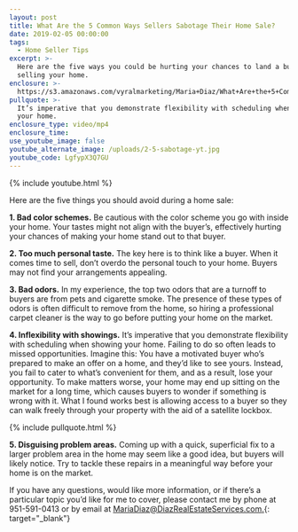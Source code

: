 ```yaml
---
layout: post
title: What Are the 5 Common Ways Sellers Sabotage Their Home Sale?
date: 2019-02-05 00:00:00
tags:
  - Home Seller Tips
excerpt: >-
  Here are the five ways you could be hurting your chances to land a buyer when
  selling your home.
enclosure: >-
  https://s3.amazonaws.com/vyralmarketing/Maria+Diaz/What+Are+the+5+Common+Ways+Sellers+Sabotage+Their+Home+Sale_.mp4
pullquote: >-
  It’s imperative that you demonstrate flexibility with scheduling when showing
  your home.
enclosure_type: video/mp4
enclosure_time:
use_youtube_image: false
youtube_alternate_image: /uploads/2-5-sabotage-yt.jpg
youtube_code: LgfypX3Q7GU
---
```


{% include youtube.html %}

Here are the five things you should avoid during a home sale:

**1. Bad color schemes.** Be cautious with the color scheme you go with inside your home. Your tastes might not align with the buyer’s, effectively hurting your chances of making your home stand out to that buyer.&nbsp;

**2. Too much personal taste.** The key here is to think like a buyer. When it comes time to sell, don’t overdo the personal touch to your home. Buyers may not find your arrangements appealing.&nbsp;

**3. Bad odors.**&nbsp;In my experience, the top two odors that are a turnoff to buyers are from pets and cigarette smoke. The presence of these types of odors is often difficult to remove from the home, so hiring a professional carpet cleaner is the way to go before putting your home on the market. &nbsp; &nbsp;

**4. Inflexibility with showings.** It’s imperative that you demonstrate flexibility with scheduling when showing your home. Failing to do so often leads to missed opportunities. Imagine this: You have a motivated buyer who’s prepared to make an offer on a home, and they’d like to see yours. Instead, you fail to cater to what’s convenient for them, and as a result, lose your opportunity. To make matters worse, your home may end up sitting on the market for a long time, which causes buyers to wonder if something is wrong with it. What I found works best is allowing access to a buyer so they can walk freely through your property with the aid of a satellite lockbox.&nbsp;

{% include pullquote.html %}

**5. Disguising problem areas.** Coming up with a quick, superficial fix to a larger problem area in the home may seem like a good idea, but buyers will likely notice. Try to tackle these repairs in a meaningful way before your home is on the market. &nbsp;&nbsp;

If you have any questions, would like more information, or if there’s a particular topic you’d like for me to cover, please contact me by phone at 951-591-0413 or by email at [MariaDiaz@DiazRealEstateServices.com.](mailto:MariaDiaz@DiazRealEstateServices.com){: target="_blank"}